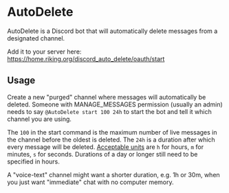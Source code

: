 # AutoDelete

AutoDelete is a Discord bot that will automatically delete messages from a designated channel.

Add it to your server here: https://home.riking.org/discord_auto_delete/oauth/start

## Usage

Create a new "purged" channel where messages will automatically be deleted. Someone with MANAGE_MESSAGES permission (usually an admin) needs to say `@AutoDelete start 100 24h` to start the bot and tell it which channel you are using.

The `100` in the start command is the maximum number of live messages in the channel before the oldest is deleted.
The `24h` is a duration after which every message will be deleted. [Acceptable units](https://godoc.org/time#ParseDuration) are `h` for hours, `m` for minutes, `s` for seconds. Durations of a day or longer still need to be specified in hours.

A "voice-text" channel might want a shorter duration, e.g. 1h or 30m, when you just want "immediate" chat with no computer memory.
